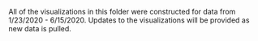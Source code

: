 All of the visualizations in this folder were constructed for data from 1/23/2020 - 6/15/2020. Updates to the visualizations will be provided as new data is pulled.

